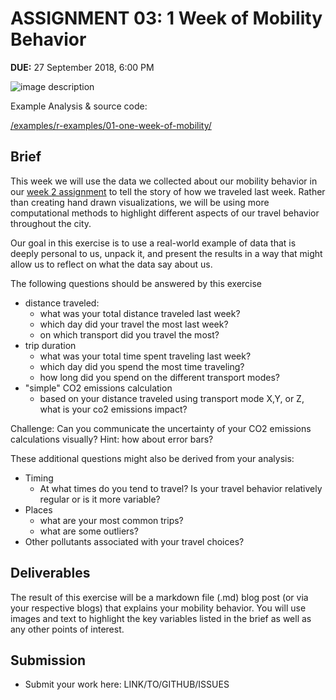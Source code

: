 # ASSIGNMENT 03: 1 Week of Mobility Behavior
**DUE:** 27 September 2018, 6:00 PM

![image description](link/to/image)

Example Analysis & source code:

[/examples/r-examples/01-one-week-of-mobility/](../examples/r-examples/01-one-week-of-mobility/)

## Brief

This week we will use the data we collected about our mobility behavior in our [week 2 assignment](../week02/ASSIGNMENT02.md) to tell the story of how we traveled last week. Rather than creating hand drawn visualizations, we will be using more computational methods to highlight different aspects of our travel behavior throughout the city.

Our goal in this exercise is to use a real-world example of data that is deeply personal to us, unpack it, and present the results in a way that might allow us to reflect on what the data say about us.

The following questions should be answered by this exercise

* distance traveled:
  * what was your total distance traveled last week?
  * which day did your travel the most last week?
  * on which transport did you travel the most?
* trip duration
  * what was your total time spent traveling last week?
  * which day did you spend the most time traveling?
  * how long did you spend on the different transport modes?
* "simple" CO2 emissions calculation
  * based on your distance traveled using transport mode X,Y, or Z, what is your co2 emissions impact?

Challenge: Can you communicate the uncertainty of your CO2 emissions calculations visually?
Hint: how about error bars?

These additional questions might also be derived from your analysis:

* Timing
  * At what times do you tend to travel? Is your travel behavior relatively regular or is it more variable?
* Places
  * what are your most common trips?
  * what are some outliers?
* Other pollutants associated with your travel choices?


## Deliverables

The result of this exercise will be a markdown file (.md) blog post (or via your respective blogs) that explains your mobility behavior. You will use images and text to highlight the key variables listed in the brief as well as any other points of interest.




## Submission

* Submit your work here: LINK/TO/GITHUB/ISSUES
